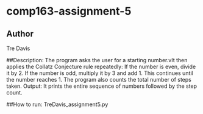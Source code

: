 # comp163-assignment-5

## Author
Tre Davis

##Description:
The program asks the user for a starting number.vIt then applies the Collatz Conjecture rule repeatedly:
If the number is even, divide it by 2. If the number is odd, multiply it by 3 and add 1.
This continues until the number reaches 1. The program also counts the total number of steps taken.
Output: It prints the entire sequence of numbers followed by the step count.

##How to run:
TreDavis_assignment5.py
